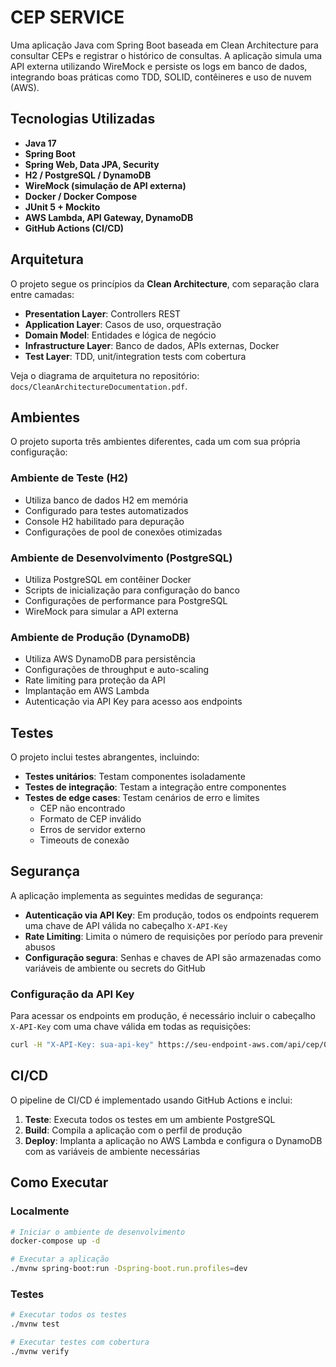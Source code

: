 # CEP SERVICE

Uma aplicação Java com Spring Boot baseada em Clean Architecture para consultar CEPs e registrar o histórico de consultas. A aplicação simula uma API externa utilizando WireMock e persiste os logs em banco de dados, integrando boas práticas como TDD, SOLID, contêineres e uso de nuvem (AWS).

## Tecnologias Utilizadas

- **Java 17**
- **Spring Boot**
- **Spring Web, Data JPA, Security**
- **H2 / PostgreSQL / DynamoDB**
- **WireMock (simulação de API externa)**
- **Docker / Docker Compose**
- **JUnit 5 + Mockito**
- **AWS Lambda, API Gateway, DynamoDB**
- **GitHub Actions (CI/CD)**

## Arquitetura

O projeto segue os princípios da **Clean Architecture**, com separação clara entre camadas:

- **Presentation Layer**: Controllers REST
- **Application Layer**: Casos de uso, orquestração
- **Domain Model**: Entidades e lógica de negócio
- **Infrastructure Layer**: Banco de dados, APIs externas, Docker
- **Test Layer**: TDD, unit/integration tests com cobertura

Veja o diagrama de arquitetura no repositório: `docs/CleanArchitectureDocumentation.pdf`.

## Ambientes

O projeto suporta três ambientes diferentes, cada um com sua própria configuração:

### Ambiente de Teste (H2)

- Utiliza banco de dados H2 em memória
- Configurado para testes automatizados
- Console H2 habilitado para depuração
- Configurações de pool de conexões otimizadas

### Ambiente de Desenvolvimento (PostgreSQL)

- Utiliza PostgreSQL em contêiner Docker
- Scripts de inicialização para configuração do banco
- Configurações de performance para PostgreSQL
- WireMock para simular a API externa

### Ambiente de Produção (DynamoDB)

- Utiliza AWS DynamoDB para persistência
- Configurações de throughput e auto-scaling
- Rate limiting para proteção da API
- Implantação em AWS Lambda
- Autenticação via API Key para acesso aos endpoints

## Testes

O projeto inclui testes abrangentes, incluindo:

- **Testes unitários**: Testam componentes isoladamente
- **Testes de integração**: Testam a integração entre componentes
- **Testes de edge cases**: Testam cenários de erro e limites
  - CEP não encontrado
  - Formato de CEP inválido
  - Erros de servidor externo
  - Timeouts de conexão

## Segurança

A aplicação implementa as seguintes medidas de segurança:

- **Autenticação via API Key**: Em produção, todos os endpoints requerem uma chave de API válida no cabeçalho `X-API-Key`
- **Rate Limiting**: Limita o número de requisições por período para prevenir abusos
- **Configuração segura**: Senhas e chaves de API são armazenadas como variáveis de ambiente ou secrets do GitHub

### Configuração da API Key

Para acessar os endpoints em produção, é necessário incluir o cabeçalho `X-API-Key` com uma chave válida em todas as requisições:

```bash
curl -H "X-API-Key: sua-api-key" https://seu-endpoint-aws.com/api/cep/01001000
```

## CI/CD

O pipeline de CI/CD é implementado usando GitHub Actions e inclui:

1. **Teste**: Executa todos os testes em um ambiente PostgreSQL
2. **Build**: Compila a aplicação com o perfil de produção
3. **Deploy**: Implanta a aplicação no AWS Lambda e configura o DynamoDB com as variáveis de ambiente necessárias

## Como Executar

### Localmente

```bash
# Iniciar o ambiente de desenvolvimento
docker-compose up -d

# Executar a aplicação
./mvnw spring-boot:run -Dspring-boot.run.profiles=dev
```

### Testes

```bash
# Executar todos os testes
./mvnw test

# Executar testes com cobertura
./mvnw verify
```
